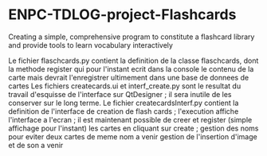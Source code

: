# ENPC-TDLOG-project-Flashcards
Creating a simple, comprehensive program to constitute a flashcard library and provide tools to learn vocabulary interactively

Le fichier flaschcards.py contient la definition de la classe flaschcards, dont la methode register qui pour l'instant ecrit dans la console le contenu de la carte mais devrait l'enregistrer ultimement dans une base de donnees de cartes
Les fichiers createcards.ui et interf_create.py sont le resultat du travail d'esquisse de l'interface sur QtDesigner ; il sera inutile de les conserver sur le long terme.
Le fichier createcardsInterf.py contient la definition de l'interface de creation de flash cards ; l'execution affiche l'interface a l'ecran ; il est maintenant possible de creer et register (simple affichage pour l'instant) les cartes en cliquant sur create ;
gestion des noms pour eviter deux cartes de meme nom a venir
gestion de l'insertion d'image et de son a venir